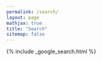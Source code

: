 ```yaml
---
permalink: /search/
layout: page
mathjax: true
title: "Search"
sitemap: false
---
```


{% include _google_search.html %}
